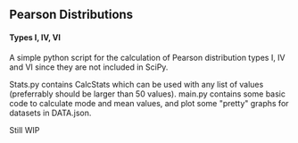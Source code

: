 <h2>Pearson Distributions</h2>
<h4>Types I, IV, VI</h4>

A simple python script for the calculation of Pearson distribution types I, IV and VI since they are not included in SciPy.


Stats.py contains CalcStats which can be used with any list of values (preferrably should be larger than 50 values).
main.py contains some basic code to calculate mode and mean values, and plot some "pretty" graphs for datasets in DATA.json.

Still WIP
